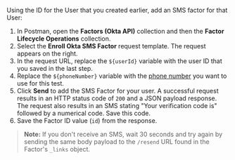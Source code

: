 Using the ID for the User that you created earlier, add an SMS factor for that User:

1. In Postman, open the **Factors (Okta API)** collection and then the **Factor Lifecycle Operations** collection.
2. Select the **Enroll Okta SMS Factor** request template. The request appears on the right.
3. In the request URL, replace the `${userId}` variable with the user ID that you saved in the <GuideLink link="../create-test-user">last step</GuideLink>.
4. Replace the `${phoneNumber}` variable with the [phone number](/docs/reference/api/factors/#sms-profile) you want to use for this test.
4. Click **Send** to add the SMS Factor for your user. A successful request results in an HTTP status code of `200` and a JSON payload response. The request also results in an SMS stating "Your verification code is" followed by a numerical code. Save this code.
5. Save the Factor ID value (`id`) from the response.

> **Note:** If you don't receive an SMS, wait 30 seconds and try again by sending the same body payload to the `/resend` URL found in the Factor's `_links` object.

